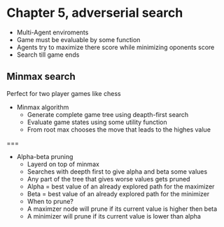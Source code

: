 # Chapter 5, adverserial search

* Multi-Agent enviroments
* Game must be evaluable by some function
* Agents try to maximize there score while minimizing oponents score
* Search till game ends



## Minmax search
Perfect for two player games like chess

* Minmax algorithm
  * Generate complete game tree using deapth-first search
  * Evaluate game states using some utility function
  * From root max chooses the move that leads to the highes value

===

* Alpha-beta pruning
  * Layerd on top of minmax
  * Searches with deepth first to give alpha and beta some values
  * Any part of the tree that gives worse values gets pruned
  * Alpha = best value of an already explored path for the maximizer
  * Beta = best value of an already explored path for the minimizer
  * When to prune? 
   * A maximzer node will prune if its current value is higher then beta
   * A minimizer will prune if its current value is lower than alpha
  





